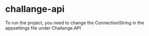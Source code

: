 # challange-api 


To run the project, you need to change the ConnectionString in the appsettings file under Challange.API
